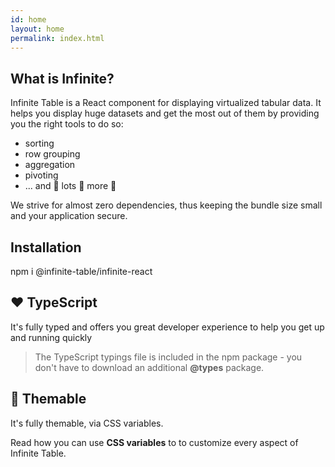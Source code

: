 ```yaml
---
id: home
layout: home
permalink: index.html
---
```


<HomepageHero />

## What is Infinite?

Infinite Table is a React component for displaying virtualized tabular data. It helps you display huge datasets and get the most out of them by providing you the right tools to do so: 

* sorting
* row grouping
* aggregation
* pivoting
* ... and 🚀 lots 🎊 more 🎉


We strive for almost zero dependencies, thus keeping the bundle size small and your application secure.

## Installation

<TerminalBlock>
npm i @infinite-table/infinite-react
</TerminalBlock>

## ❤️ TypeScript

It's fully typed and offers you great developer experience to help you get up and running quickly

> The TypeScript typings file is included in the npm package - you don't have to download an additional **@types** package.

## 🎨 Themable

It's fully themable, via CSS variables.


<LearnMore path="/docs/latest/learn/theming#css-variables">

Read how you can use **CSS variables** to to customize every aspect of Infinite Table.

</LearnMore>